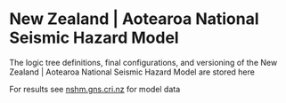 # New Zealand | Aotearoa National Seismic Hazard Model
The logic tree definitions, final configurations, and versioning of the New Zealand | Aotearoa National Seismic Hazard Model are stored here

For results see [nshm.gns.cri.nz](https://nshm.gns.cri.nz) for model data